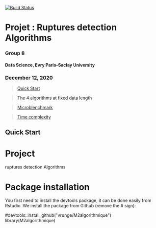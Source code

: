 [![Build Status](https://travis-ci.com/Dscientist20/Project.svg?branch=main)](https://travis-ci.com/Dscientist20/Project)

# Projet : Ruptures detection Algorithms

### Group 8

#### Data Science, Evry Paris-Saclay University

### December 12, 2020
> [Quick Start](#qs)

> [The 4 algorithms at fixed data length](#com)

> [Microblenchmark](#micro)

> [Time complexity](#time)

<a id="qs"></a>

## Quick Start

# Project
ruptures detection Algorithms
# Package installation
You first need to install the devtools package, it can be done easily from Rstudio. We install the package from Github (remove the # sign):

#devtools::install_github("vrunge/M2algorithmique")
library(M2algorithmique)
